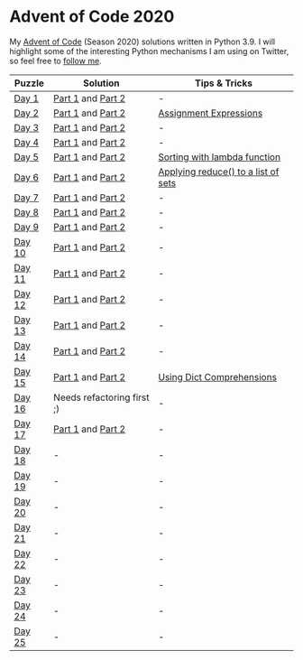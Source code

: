 # Advent of Code 2020
My [Advent of Code](https://adventofcode.com/2020) (Season 2020) solutions written in Python 3.9. I will highlight some of the interesting Python mechanisms I am using on Twitter, so feel free to [follow me](https://twitter.com/Dementophobia).

| Puzzle                                         | Solution                                                | Tips & Tricks                                                |
| ---------------------------------------------- | ------------------------------------------------------- | ------------------------------------------------------------ |
| [Day 1](https://adventofcode.com/2020/day/1)   | [Part 1](./2020_01_p1.py) and [Part 2](./2020_01_p2.py) | -                                                            |
| [Day 2](https://adventofcode.com/2020/day/2)   | [Part 1](./2020_02_p1.py) and [Part 2](./2020_02_p2.py) | [Assignment Expressions](https://twitter.com/Dementophobia/status/1334059861429149698) |
| [Day 3](https://adventofcode.com/2020/day/3)   | [Part 1](./2020_03_p1.py) and [Part 2](./2020_03_p2.py) | -                                                            |
| [Day 4](https://adventofcode.com/2020/day/4)   | [Part 1](./2020_04_p1.py) and [Part 2](./2020_04_p2.py) | -                                                            |
| [Day 5](https://adventofcode.com/2020/day/5)   | [Part 1](./2020_05_p1.py) and [Part 2](./2020_05_p2.py) | [Sorting with lambda function](https://twitter.com/Dementophobia/status/1335154845045694465) |
| [Day 6](https://adventofcode.com/2020/day/6)   | [Part 1](./2020_06_p1.py) and [Part 2](./2020_06_p2.py) | [Applying reduce() to a list of sets](https://twitter.com/Dementophobia/status/1335465741647220736) |
| [Day 7](https://adventofcode.com/2020/day/7)   | [Part 1](./2020_07_p1.py) and [Part 2](./2020_07_p2.py) | -                                                            |
| [Day 8](https://adventofcode.com/2020/day/8)   | [Part 1](./2020_08_p1.py) and [Part 2](./2020_08_p2.py) | -                                                            |
| [Day 9](https://adventofcode.com/2020/day/9)   | [Part 1](./2020_09_p1.py) and [Part 2](./2020_09_p2.py) | -                                                            |
| [Day 10](https://adventofcode.com/2020/day/10) | [Part 1](./2020_10_p1.py) and [Part 2](./2020_10_p2.py) | -                                                            |
| [Day 11](https://adventofcode.com/2020/day/11) | [Part 1](./2020_11_p1.py) and [Part 2](./2020_11_p2.py) | -                                                            |
| [Day 12](https://adventofcode.com/2020/day/12) | [Part 1](./2020_12_p1.py) and [Part 2](./2020_12_p2.py) | -                                                            |
| [Day 13](https://adventofcode.com/2020/day/13) | [Part 1](./2020_13_p1.py) and [Part 2](./2020_13_p2.py) | -                                                            |
| [Day 14](https://adventofcode.com/2020/day/14) | [Part 1](./2020_14_p1.py) and [Part 2](./2020_14_p2.py) | -                                                            |
| [Day 15](https://adventofcode.com/2020/day/15) | [Part 1](./2020_15_p1.py) and [Part 2](./2020_15_p2.py) | [Using Dict Comprehensions](https://twitter.com/Dementophobia/status/1338749990185951232) |
| [Day 16](https://adventofcode.com/2020/day/16) | Needs refactoring first ;)                              | -                                                            |
| [Day 17](https://adventofcode.com/2020/day/17) | [Part 1](./2020_17_p1.py) and [Part 2](./2020_17_p2.py) | -                                                            |
| [Day 18](https://adventofcode.com/2020/day/18) | -                                                       | -                                                            |
| [Day 19](https://adventofcode.com/2020/day/19) | -                                                       | -                                                            |
| [Day 20](https://adventofcode.com/2020/day/20) | -                                                       | -                                                            |
| [Day 21](https://adventofcode.com/2020/day/21) | -                                                       | -                                                            |
| [Day 22](https://adventofcode.com/2020/day/22) | -                                                       | -                                                            |
| [Day 23](https://adventofcode.com/2020/day/23) | -                                                       | -                                                            |
| [Day 24](https://adventofcode.com/2020/day/24) | -                                                       | -                                                            |
| [Day 25](https://adventofcode.com/2020/day/25) | -                                                       | -                                                            |

